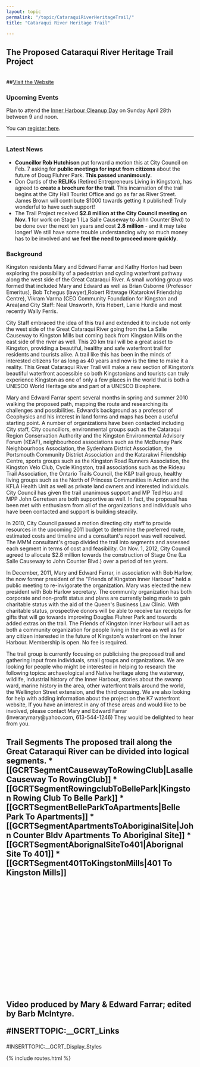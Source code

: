 ```yaml
---
layout: topic
permalink: "/topic/CataraquiRiverHeritageTrail/"
title: "Cataraqui River Heritage Trail"

---
```


## The Proposed Cataraqui River Heritage Trail Project <div class="span-30 last">
  <div class="span-14 large">
<div class="info roundCorners">
<br>##<a href="http://www.friendsofinnerharbour.com/">Visit the Website</a>
<h3 class="top">Upcoming Events</h3>
<p>Plan to attend the <a href="http://k7waterfront.org/Topic/2012InnerHarbourCleanupDay" title="">Inner Harbour Cleanup Day</a> on Sunday April 28th between 9 and noon.</p>
<p>You can <a href="http://www.hearthmakers.org/node/151" title="">register here</a>.</p>
</div>
<hr><h3 class="top">Latest News</h3>
<ul>
	<li><strong>Councillor Rob Hutchison</strong> put forward a motion this at City Council on Feb. 7 asking for <strong>public meetings for input from citizens</strong> about the future of Doug Fluhrer Park. <strong>This passed unanimously</strong>.</li>
	<li>Don Curtis of the <strong>RELIKs</strong> (Retired Entrepreneurs Living in Kingston), has agreed to <strong>create a brochure for the trail</strong>.  This incarnation of the trail begins at the City Hall Tourist Office and go as far as River Street.  James Brown will contribute $1000 towards getting it published! Truly wonderful to have such support!</li>
	<li>The Trail Project received <strong>$2.8 million at the City Council meeting on Nov. 1</strong> for work on Stage 1 (La Salle Causeway to John Counter Blvd) to be done over the next ten years and cost <strong>2.8 million</strong> - and it may take longer!  We still have some trouble understanding why so much money has to be involved and <strong>we feel the need to proceed more quickly</strong>.</li>
</ul>
</hr>
<h3 class="top">Background</h3>

<p>Kingston residents Mary and Edward Farrar and Kathy Horton had been exploring the possibility of a pedestrian and cycling waterfront pathway along the west side of the Great Cataraqui River.  A small working group was formed that included Mary and Edward as well as Brian Osborne (Professor Emeritus), Bob Tchegus (lawyer),Robert Rittwage (Katarokwi Friendship Centre), Vikram Varma (CEO Community Foundation for Kingston and Area)and City Staff: Neal Unsworth, Kris Hebert, Lanie Hurdle and most recently Wally Ferris.

<p>City Staff embraced the idea of this trail and extended it to include not only the west side of the Great Cataraqui River going from the La Salle Causeway to Kingston Mills but coming back from Kingston Mills on the east side of the river as well. This 20 km trail will be a great asset to Kingston, providing a beautiful, healthy and safe waterfront trail for residents and tourists alike.  A trail like this has been in the minds of interested citizens for as long as 40 years and now is the time to make it a reality.  This Great Cataraqui River Trail will make a new section of Kingston’s beautiful waterfront accessible so both Kingstonians and tourists can truly experience Kingston as one of only a few places in the world that is both a UNESCO World Heritage site and part of a UNESCO Biosphere.

<p>Mary and Edward Farrar spent several months in spring and summer 2010 walking the proposed path, mapping the route and researching its challenges and possibilities.  Edward’s background as a professor of Geophysics and his interest in land forms and maps has been a useful starting point.  A number of organizations have been contacted including City staff, City councillors, environmental groups such as the Cataraqui Region Conservation Authority and the Kingston Environmental Advisory Forum (KEAF), neighbourhood associations such as the McBurney Park Neighbourhoos Association, the Sydenham District Association, the Portsmouth Community District Association and the Katarakwi Friendship Centre, sports groups such as the Kingston Road Runners Association, the Kingston Velo Club, Cycle Kingston, trail associations such as the Rideau Trail Association, the Ontario Trails Council, the K&P trail group, healthy living groups such as the North of Princess Communities in Action and the KFLA Health Unit as well as private land owners and interested individuals.  City Council has given the trail unanimous support and MP Ted Hsu and MPP John Gerretsen are both supportive as well. In fact, the proposal has been met with enthusiasm from all of the organizations and individuals who have been contacted and support is building steadily.

<p>In 2010, City Council passed a motion directing city staff to provide resources in the upcoming 2011 budget to determine the preferred route, estimated costs and timeline and a consultant's report was well received.  The MMM consultant's group divided the trail into segments and assessed each segment in terms of cost and feasibility.  On Nov. 1, 2012, City Council agreed to allocate $2.8 million towards the construction of Stage One (La Salle Causeway to John Counter Blvd.) over a period of ten years.

<p>In December, 2011, Mary and Edward Farrar, in association with Bob Harlow, the now former president of the "Friends of Kingston Inner Harbour" held a public meeting to re-invigorate the organization.  Mary was elected the new president with Bob Harlow secretary.  The community organization has both corporate and non-profit status and plans are currently being made to gain charitable status with the aid of the Queen's Business Law Clinic.  With charitable status, prospective donors will be able to receive tax receipts for gifts that will go towards improving Douglas Fluhrer Park and towards added extras on the trail.  The Friends of Kingston Inner Harbour will act as both a community organization for people living in the area as well as for any citizen interested in the future of Kingston's waterfront on the Inner Harbour.  Membership is open.  No fee is required.

<p>The trail group is currently focusing on publicising the proposed trail and gathering input from individuals, small groups and organizations. We are looking for people who might be interested in helping to research the following topics: archaeological and Native heritage along the waterway, wildlife, industrial history of the Inner Harbour, stories about the swamp ward, marine history in the area, other waterfront trails around the world, the Wellington Street extension, and the third crossing. We are also looking for help with adding information about the project on the K7 waterfront website, If you have an interest in any of these areas and would like to be involved, please contact Mary and Edward Farrar (inverarymary@yahoo.com, 613-544-1246)  They would be delighted to hear from you.
</div>
  <div class="span-15 prepend-1 last large">
    <div class="box roundCorners">
<h2 class="top">Trail Segments
The proposed trail along the Great Cataraqui River can be divided into logical segments.
* [[GCRTSegmentCausewayToRowingClub|Lasalle Causeway To RowingClub]]
* [[GCRTSegmentRowingclubToBellePark|Kingston Rowing Club To Belle Park]]
* [[GCRTSegmentBelleParkToApartments|Belle Park To Apartments]]
* [[GCRTSegmentApartmentsToAboriginalSite|John Counter Bldv Apartments To Aboriginal Site]]
* [[GCRTSegmentAborignalSiteTo401|Aborignal Site To 401]]
* [[GCRTSegment401ToKingstonMills|401 To Kingston Mills]]


<object width="480" height="385"><param name="movie" value="http://www.youtube.com/v/j1iIgUGZF-w?fs=1&hl=en_US"></param><param name="allowFullScreen" value="true"></param><param name="allowscriptaccess" value="always"></param><embed src="http://www.youtube.com/v/j1iIgUGZF-w?fs=1&hl=en_US" type="application/x-shockwave-flash" allowscriptaccess="always" allowfullscreen="true" width="360" height="287"></embed></object>
<p>Video produced by Mary & Edward Farrar; edited by Barb McIntyre.</p>

#INSERTTOPIC:__GCRT_Links
    </div>
  </div>
</div>
#INSERTTOPIC:__GCRT_Display_Styles

{% include routes.html %}
